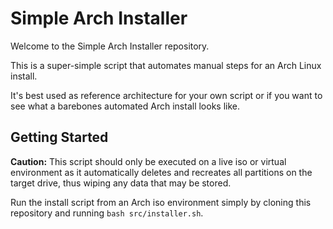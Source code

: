 # Simple Arch Installer

Welcome to the Simple Arch Installer repository.

This is a super-simple script that automates manual steps for an Arch Linux install.

It's best used as reference architecture for your own script or if you want to see what a barebones automated Arch install looks like.

## Getting Started

**Caution:** This script should only be executed on a live iso or virtual environment as it automatically deletes and recreates all partitions on the target drive, thus wiping any data that may be stored.

Run the install script from an Arch iso environment simply by cloning this repository and running `bash src/installer.sh`.
